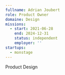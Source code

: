 ```yaml
---
fullname: Adrian Joubert
role: Product Owner
domaine: Design
missions:
  - start: 2021-06-28
    end: 2024-12-31
    status: independent
    employer: ''
startups:
  - monstage
---
```

Product Design
